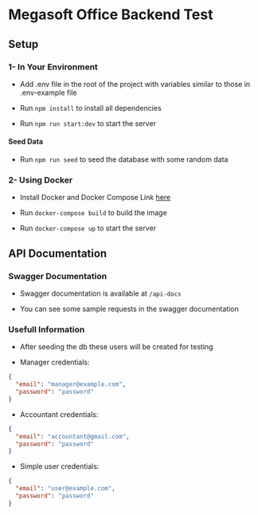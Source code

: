 # Megasoft Office Backend Test

## Setup

### 1- In Your Environment

- Add .env file in the root of the project with variables similar to those in .env-example file

- Run `npm install` to install all dependencies

- Run `npm run start:dev` to start the server

#### Seed Data

- Run `npm run seed` to seed the database with some random data

### 2- Using Docker

- Install Docker and Docker Compose Link [here](https://docs.docker.com/get-docker/)

- Run `docker-compose build` to build the image

- Run `docker-compose up` to start the server

## API Documentation

### Swagger Documentation

- Swagger documentation is available at `/api-docs`

- You can see some sample requests in the swagger documentation

### Usefull Information

- After seeding the db these users will be created for testing

- Manager credentials: 
```json
{
  "email": "manager@example.com",
  "password": "password"
}
```

- Accountant credentials: 
```json
{
  "email": "accountant@gmail.com",
  "password": "password"
}
```

- Simple user credentials: 
```json
{
  "email": "user@example.com",
  "password": "password"
}
```